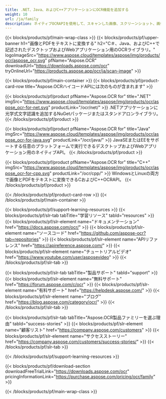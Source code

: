 ```yaml
---
title: .NET、Java、およびC++アプリケーションにOCR機能を追加する
weight: 10
url: /ja/family
description: ネイティブOCRAPIを使用して、スキャンした画像、スクリーンショット、画像領域、およびPDFファイルを.NET、Java、およびC++アプリケーションのテキストに変換します。
---
```


{{< blocks/products/pf/main-wrap-class >}}
{{< blocks/products/pf/upper-banner h1="画像とPDFをテキストに変換する" h2="C＃、Java、およびC++で記述されたデスクトップおよびWebアプリケーション用のOCRライブラリ。" logoImageSrc="https://www.aspose.cloud/templates/aspose/img/products/ocr/aspose_ocr.svg" pfName="Aspose.OCR" downloadUrl="https://downloads.aspose.com/ocr" tryOnlineUrl="https://products.aspose.app/ocr/ja/scan-image" >}}

{{< blocks/products/pf/main-container >}}
{{< blocks/products/pf/product-card-row title="Aspose.OCRハイコードAPIには次のものが含まれます" >}}

{{< blocks/products/pf/product pfName="Aspose.OCR for" title=".NET" imgSrc="https://www.aspose.cloud/templates/aspose/img/products/ocr/aspose_ocr-for-net.svg" productLink="/ocr/net/" >}}
.NETアプリケーションに光学式文字認識を追加するNuGetパッケージまたはスタンドアロンライブラリ。
{{< /blocks/products/pf/product >}}

{{< blocks/products/pf/product pfName="Aspose.OCR for" title="Java" imgSrc="https://www.aspose.cloud/templates/aspose/img/products/ocr/aspose_ocr-for-java.svg" productLink="/ocr/java/" >}}
JavaSEまたはEEをサポートする任意のプラットフォームで実行できるデスクトップおよびWebアプリケーション用のネイティブAPI。
{{< /blocks/products/pf/product >}}

{{< blocks/products/pf/product pfName="Aspose.OCR for" title="C++" imgSrc="https://www.aspose.cloud/templates/aspose/img/products/ocr/aspose_ocr-for-cpp.svg" productLink="/ocr/cpp/" >}}
WindowsとLinuxの両方で画像とPDFをテキストに変換できるCおよびC++OCRAPI。
{{< /blocks/products/pf/product >}}

{{< /blocks/products/pf/product-card-row >}}
{{< /blocks/products/pf/main-container >}}

{{< blocks/products/pf/support-learning-resources >}}
{{< blocks/products/pf/slr-tab tabTitle="学習リソース" tabId="resources" >}}
{{< blocks/products/pf/slr-element name="ドキュメンテーション" href="https://docs.aspose.com/ocr/" >}}
{{< blocks/products/pf/slr-element name="ソースコード" href="https://github.com/aspose-ocr?tab=repositories" >}}
{{< blocks/products/pf/slr-element name="APIリファレンス" href="https://apireference.aspose.com/" >}}
{{< blocks/products/pf/slr-element name="チュートリアルビデオ" href="https://www.youtube.com/user/asposevideo" >}}
{{< /blocks/products/pf/slr-tab >}}

{{< blocks/products/pf/slr-tab tabTitle="製品サポート" tabId="support" >}}
{{< blocks/products/pf/slr-element name="無料サポート" href="https://forum.aspose.com/c/ocr" >}}
{{< blocks/products/pf/slr-element name="有料サポート" href="https://helpdesk.aspose.com/" >}}
{{< blocks/products/pf/slr-element name="ブログ" href="https://blog.aspose.com/category/ocr/" >}}
{{< /blocks/products/pf/slr-tab >}}

{{< blocks/products/pf/slr-tab tabTitle="Aspose.OCR製品ファミリーを選ぶ理由" tabId="success-stories" >}}
{{< blocks/products/pf/slr-element name="顧客リスト" href="https://company.aspose.com/customers" >}}
{{< blocks/products/pf/slr-element name="サクセスストーリー" href="https://company.aspose.com/customers/success-stories/" >}}
{{< /blocks/products/pf/slr-tab >}}

{{< /blocks/products/pf/support-learning-resources >}}

{{< blocks/products/pf/download-section downloadFreeTrialLink="https://downloads.aspose.com/ocr" pricingInformationLink="https://purchase.aspose.com/pricing/ocr/family" >}}

{{< /blocks/products/pf/main-wrap-class >}}
